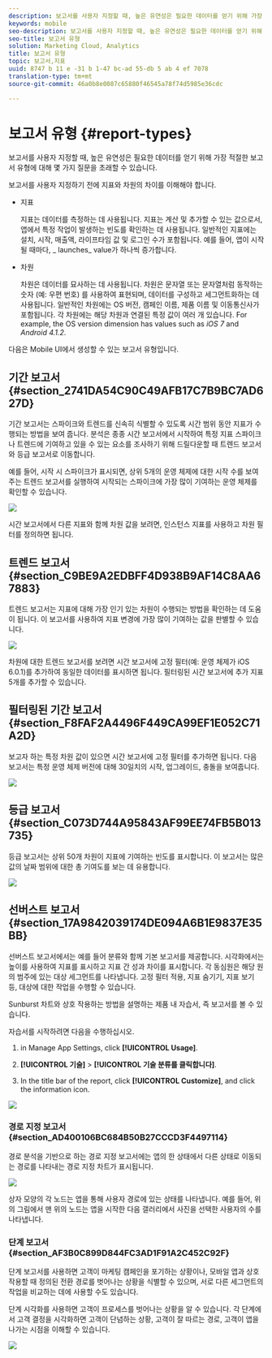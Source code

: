 ```yaml
---
description: 보고서를 사용자 지정할 때, 높은 유연성은 필요한 데이터를 얻기 위해 가장 적절한 보고서 유형에 대해 몇 가지 질문을 초래할 수 있습니다.
keywords: mobile
seo-description: 보고서를 사용자 지정할 때, 높은 유연성은 필요한 데이터를 얻기 위해 가장 적절한 보고서 유형에 대해 몇 가지 질문을 초래할 수 있습니다.
seo-title: 보고서 유형
solution: Marketing Cloud, Analytics
title: 보고서 유형
topic: 보고서,지표
uuid: 8747 b 11 e -31 b 1-47 bc-ad 55-db 5 ab 4 ef 7078
translation-type: tm+mt
source-git-commit: 46a0b8e0087c65880f46545a78f74d5985e36cdc

---
```



# 보고서 유형 {#report-types}

보고서를 사용자 지정할 때, 높은 유연성은 필요한 데이터를 얻기 위해 가장 적절한 보고서 유형에 대해 몇 가지 질문을 초래할 수 있습니다.

보고서를 사용자 지정하기 전에 지표와 차원의 차이를 이해해야 합니다.

* 지표

   지표는 데이터를 측정하는 데 사용됩니다. 지표는 계산 및 추가할 수 있는 값으로서, 앱에서 특정 작업이 발생하는 빈도를 확인하는 데 사용됩니다. 일반적인 지표에는 설치, 시작, 매출액, 라이프타임 값 및 로그인 수가 포함됩니다. 예를 들어, 앱이 시작될 때마다, _ launches_ value가 하나씩 증가합니다.

* 차원

   차원은 데이터를 묘사하는 데 사용됩니다. 차원은 문자열 또는 문자열처럼 동작하는 숫자 (예: 우편 번호) 를 사용하여 표현되며, 데이터를 구성하고 세그먼트화하는 데 사용됩니다. 일반적인 차원에는 OS 버전, 캠페인 이름, 제품 이름 및 이동통신사가 포함됩니다. 각 차원에는 해당 차원과 연결된 특정 값이 여러 개 있습니다. For example, the OS version dimension has values such as _iOS 7_ and _Android 4.1.2_.

다음은 Mobile UI에서 생성할 수 있는 보고서 유형입니다.

## 기간 보고서 {#section_2741DA54C90C49AFB17C7B9BC7AD627D}

기간 보고서는 스파이크와 트렌드를 신속히 식별할 수 있도록 시간 범위 동안 지표가 수행되는 방법을 보여 줍니다. 분석은 종종 시간 보고서에서 시작하여 특정 지표 스파이크나 트렌드에 기여하고 있을 수 있는 요소를 조사하기 위해 드릴다운할 때 트렌드 보고서와 등급 보고서로 이동합니다.

예를 들어, 시작 시 스파이크가 표시되면, 상위 5개의 운영 체제에 대한 시작 수를 보여 주는 트렌드 보고서를 실행하여 시작되는 스파이크에 가장 많이 기여하는 운영 체제를 확인할 수 있습니다.

![](assets/overtime.png)

시간 보고서에서 다른 지표와 함께 차원 값을 보려면, 인스턴스 지표를 사용하고 차원 필터를 정의하면 됩니다.

## 트렌드 보고서 {#section_C9BE9A2EDBFF4D938B9AF14C8AA67883}

트렌드 보고서는 지표에 대해 가장 인기 있는 차원이 수행되는 방법을 확인하는 데 도움이 됩니다. 이 보고서를 사용하여 지표 변경에 가장 많이 기여하는 값을 판별할 수 있습니다.

![](assets/trended.png)

차원에 대한 트렌드 보고서를 보려면 시간 보고서에 고정 필터(예: 운영 체제가 iOS 6.0.1)를 추가하여 동일한 데이터를 표시하면 됩니다. 필터링된 시간 보고서에 추가 지표 5개를 추가할 수 있습니다.

## 필터링된 기간 보고서 {#section_F8FAF2A4496F449CA99EF1E052C71A2D}

보고자 하는 특정 차원 값이 있으면 시간 보고서에 고정 필터를 추가하면 됩니다. 다음 보고서는 특정 운영 체제 버전에 대해 30일치의 시작, 업그레이드, 충돌을 보여줍니다.

![](assets/overtime-filter.png)

## 등급 보고서 {#section_C073D744A95843AF99EE74FB5B013735}

등급 보고서는 상위 50개 차원이 지표에 기여하는 빈도를 표시합니다. 이 보고서는 많은 값의 날짜 범위에 대한 총 기여도를 보는 데 유용합니다.

![](assets/ranked.png)

## 선버스트 보고서 {#section_17A9842039174DE094A6B1E9837E35BB}

선버스트 보고서에서는 예를 들어 분류와 함께 기본 보고서를 제공합니다. 시각화에서는 높이를 사용하여 지표를 표시하고 지표 간 성과 차이를 표시합니다. 각 동심원은 해당 원의 범주에 있는 대상 세그먼트를 나타냅니다. 고정 필터 적용, 지표 숨기기, 지표 보기 등, 대상에 대한 작업을 수행할 수 있습니다.

Sunburst 차트와 상호 작용하는 방법을 설명하는 제품 내 자습서, 즉 보고서를 볼 수 있습니다.

자습서를 시작하려면 다음을 수행하십시오.

1. in Manage App Settings, click **[!UICONTROL Usage]**.

1. **[!UICONTROL 기술]** &gt; **[!UICONTROL 기술 분류를 클릭합니다]**.
1. In the title bar of the report, click **[!UICONTROL Customize]**, and click the information icon.

![](assets/report_technology.png)

### 경로 지정 보고서 {#section_AD400106BC684B50B27CCCD3F4497114}

경로 분석을 기반으로 하는 경로 지정 보고서에는 앱의 한 상태에서 다른 상태로 이동되는 경로를 나타내는 경로 지정 차트가 표시됩니다.

![](assets/action_paths.png)

상자 모양의 각 노드는 앱을 통해 사용자 경로에 있는 상태를 나타냅니다. 예를 들어, 위의 그림에서 맨 위의 노드는 앱을 시작한 다음 갤러리에서 사진을 선택한 사용자의 수를 나타냅니다.

### 단계 보고서 {#section_AF3B0C899D844FC3AD1F91A2C452C92F}

단계 보고서를 사용하면 고객이 마케팅 캠페인을 포기하는 상황이나, 모바일 앱과 상호 작용할 때 정의된 전환 경로를 벗어나는 상황을 식별할 수 있으며, 서로 다른 세그먼트의 작업을 비교하는 데에 사용할 수도 있습니다.

단계 시각화를 사용하면 고객이 프로세스를 벗어나는 상황을 알 수 있습니다. 각 단계에서 고객 결정을 시각화하면 고객이 단념하는 상황, 고객이 잘 따르는 경로, 고객이 앱을 나가는 시점을 이해할 수 있습니다.

![](assets/funnel.png)
